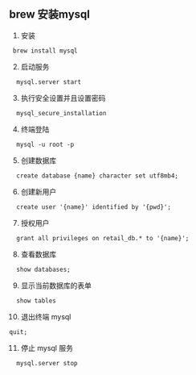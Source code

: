 ## brew 安装mysql

1. 安装

  ``` 
   brew install mysql
  ```

2. 启动服务

  ```
    mysql.server start
  ```

3. 执行安全设置并且设置密码

  ```
    mysql_secure_installation
  ```

4. 终端登陆

  ```
    mysql -u root -p
  ```

5. 创建数据库

  ```
    create database {name} character set utf8mb4;
  ```

6. 创建新用户

  ```
    create user '{name}' identified by '{pwd}';
  ```

7. 授权用户

  ```
    grant all privileges on retail_db.* to '{name}';
  ```

8. 查看数据库

  ```
    show databases;
  ```

9. 显示当前数据库的表单

  ```
    show tables
  ```

10. 退出终端 mysql

  ```
  quit;
  ```

11. 停止 mysql 服务

  ```
    mysql.server stop
  ```
